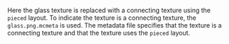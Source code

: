 Here the glass texture is replaced with a connecting texture using the `pieced` layout. To indicate the texture is a connecting texture, the `glass.png.mcmeta` is used.
The metadata file specifies that the texture is a connecting texture and that the texture uses the `pieced` layout.